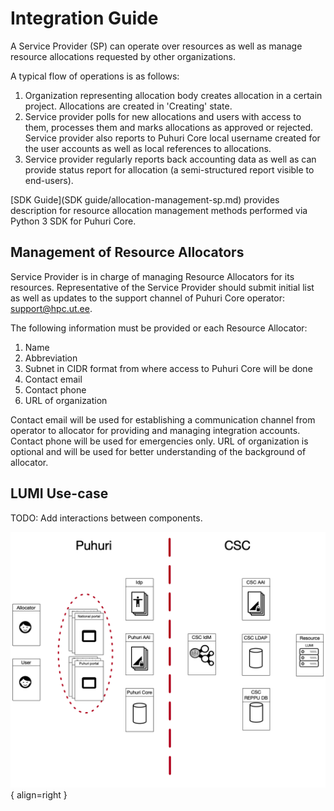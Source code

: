 # Integration Guide

A Service Provider (SP) can operate over resources as well as manage resource allocations requested by other organizations.

A typical flow of operations is as follows:

1. Organization representing allocation body creates allocation in a certain project. Allocations are created in 'Creating' state.
2. Service provider polls for new allocations and users with access to them, processes them and marks allocations as approved or rejected. Service provider also reports to Puhuri Core local username created for the user accounts as well as local references to allocations.
3. Service provider regularly reports back accounting data as well as can provide status report for allocation (a semi-structured report visible to end-users).

[SDK Guide](SDK guide/allocation-management-sp.md) provides description for resource allocation management methods performed via Python 3 SDK for Puhuri Core.

## Management of Resource Allocators

Service Provider is in charge of managing Resource Allocators for its resources.
Representative of the Service Provider should submit initial list as well as updates to the support channel
of Puhuri Core operator: [support@hpc.ut.ee](mailto:support@hpc.ut.ee).

The following information must be provided or each Resource Allocator:

1. Name
2. Abbreviation
3. Subnet in CIDR format from where access to Puhuri Core will be done
4. Contact email
5. Contact phone
5. URL of organization

Contact email will be used for establishing a communication channel from operator to allocator for providing
and managing integration accounts. Contact phone will be used for emergencies only. URL of organization is
optional and will be used for better understanding of the background of allocator.


## LUMI Use-case

TODO: Add interactions between components.

![Positioning](assets/lumi-vs-puhuri.png){ align=right }
